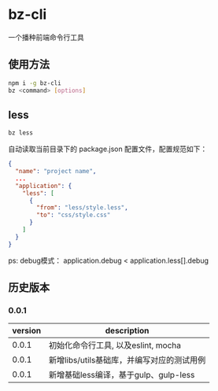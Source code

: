 # bz-cli

一个播种前端命令行工具

## 使用方法

```bash
npm i -g bz-cli
bz <command> [options]
```

## less

```bash
bz less
```

自动读取当前目录下的 package.json 配置文件，配置规范如下：
```json
{
  "name": "project name",
  ...
  "application": {
    "less": [
      {
        "from": "less/style.less",
        "to": "css/style.css"
      }
    ]
  }
}
```

ps: debug模式： application.debug < application.less[].debug

## 历史版本

### 0.0.1

|version|description|
|---|---|
|0.0.1|初始化命令行工具, 以及eslint, mocha|
|0.0.1|新增libs/utils基础库，并编写对应的测试用例|
|0.0.1|新增基础less编译，基于gulp、gulp-less|
